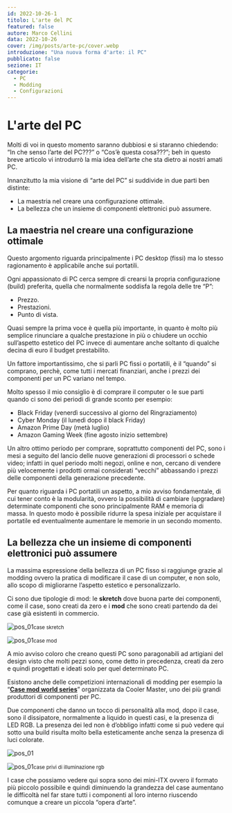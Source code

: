 ```yaml
---
id: 2022-10-26-1
titolo: L'arte del PC
featured: false
autore: Marco Cellini
data: 2022-10-26
cover: /img/posts/arte-pc/cover.webp
introduzione: "Una nuova forma d'arte: il PC"
pubblicato: false
sezione: IT
categorie:
  - PC
  - Modding
  - Configurazioni
---
```


# L'arte del PC

Molti di voi in questo momento saranno dubbiosi e si staranno chiedendo: “In che senso l’arte del PC???” o “Cos’è questa cosa???”; beh in questo breve articolo vi introdurrò la mia idea dell’arte che sta dietro ai nostri amati PC. 

Innanzitutto la mia visione di “arte del PC” si suddivide in due parti ben distinte:
- La maestria nel creare una configurazione ottimale.
- La bellezza che un insieme di componenti elettronici può assumere.

## La maestria nel creare una configurazione ottimale

Questo argomento riguarda principalmente i PC desktop (fissi) ma lo stesso ragionamento è applicabile anche sui portatili.

Ogni appassionato di PC cerca sempre di crearsi la propria configurazione (build) preferita, quella che normalmente soddisfa la regola delle tre “P”:

- Prezzo.
- Prestazioni.
- Punto di vista.

Quasi sempre la prima voce è quella più importante, in quanto è molto più semplice rinunciare a qualche prestazione in più o chiudere un occhio sull’aspetto estetico del PC invece di aumentare anche soltanto di qualche decina di euro il budget prestabilito.

Un fattore importantissimo, che si parli PC fissi o portatili, è il “quando” si comprano, perchè, come tutti i mercati finanziari, anche i prezzi dei componenti per un PC variano nel tempo.

Molto spesso il mio consiglio è di comprare il computer o le sue parti quando ci sono dei periodi di grande sconto per esempio:

- Black Friday (venerdì successivo al giorno del Ringraziamento)
- Cyber Monday (il lunedì dopo il black Friday)
- Amazon Prime Day (metà luglio)
- Amazon Gaming Week (fine agosto inizio settembre)

Un altro ottimo periodo per comprare, soprattutto componenti del PC, sono i mesi a seguito del lancio delle nuove generazioni di processori o schede video; infatti in quel periodo molti negozi, online e non, cercano di vendere più velocemente i prodotti ormai considerati “vecchi” abbassando i prezzi delle componenti della generazione precedente. 

Per quanto riguarda i PC portatili un aspetto, a mio avviso fondamentale, di cui tener conto è la modularità, ovvero la possibilità di cambiare (upgradare) determinate componenti che sono principalmente RAM e memoria di massa. In questo modo è possibile ridurre la spesa iniziale per acquistare il portatile ed eventualmente aumentare le memorie in un secondo momento.

## La bellezza che un insieme di componenti elettronici può assumere

La massima espressione della bellezza di un PC fisso si raggiunge grazie al modding ovvero la pratica di modificare il case di un computer, e non solo, allo scopo di migliorarne l’aspetto estetico e personalizzarlo.

Ci sono due tipologie di mod: le **skretch** dove buona parte dei componenti, come il case, sono creati da zero e i **mod**  che sono creati partendo da dei case già esistenti in commercio.

![pos_01](/img/posts/arte-pc/case-shark.webp)<small>case skretch</small>

![pos_01](/img/posts/arte-pc/corsair-case.webp)<small>case mod</small>

A mio avviso coloro che creano questi PC sono paragonabili ad artigiani del design visto che molti pezzi sono, come detto in precedenza, creati da zero e quindi progettati e ideati solo per quel determinato PC.

Esistono anche delle competizioni internazionali di modding per esempio la “<a href="https://community.coolermaster.com/cmws/?doing_wp_cron=1666433909.3712489604949951171875" target="blank"><b>Case mod world series</b></a>” organizzata da Cooler Master, uno dei più grandi produttori di componenti per PC.

Due componenti che danno un tocco di personalità alla mod, dopo il case, sono il dissipatore, normalmente a liquido in questi casi, e la presenza di LED RGB. La presenza dei led non è d’obbligo infatti come si può vedere qui sotto una build risulta molto bella esteticamente anche senza la presenza di luci colorate.

![pos_01](/img/posts/arte-pc/case-no-rgb1.webp)

![pos_01](/img/posts/arte-pc/case-no-rgb2.webp)<small>case privi di illuminazione rgb</small>

I case che possiamo vedere qui sopra sono dei mini-ITX ovvero il formato più piccolo possibile e quindi diminuendo la grandezza del case aumentano le difficoltà nel far stare tutti i componenti al loro interno riuscendo comunque a creare un piccola “opera d’arte”.